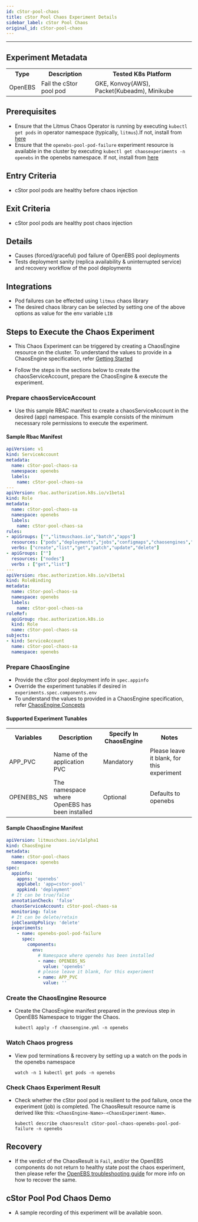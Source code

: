 ```yaml
---
id: cStor-pool-chaos
title: cStor Pool Chaos Experiment Details
sidebar_label: cStor Pool Chaos
original_id: cStor-pool-chaos
---
```

------

## Experiment Metadata

<table>
  <tr>
    <th> Type </th>
    <th> Description </th>
    <th> Tested K8s Platform </th>
  </tr>
  <tr>
    <td> OpenEBS </td>
    <td> Fail the cStor pool pod </td>
    <td> GKE, Konvoy(AWS), Packet(Kubeadm), Minikube </td>
  </tr>
</table>

## Prerequisites

- Ensure that the Litmus Chaos Operator is running by executing `kubectl get pods` in operator namespace (typically, `litmus`).If not, install from [here](https://raw.githubusercontent.com/litmuschaos/pages/master/docs/litmus-operator-latest.yaml)
- Ensure that the `openebs-pool-pod-failure` experiment resource is available in the cluster by executing `kubectl get chaosexperiments -n openebs` in the openebs namespace. If not, install from [here](https://hub.litmuschaos.io/api/chaos/1.3.0?file=charts/openebs/openebs-pool-pod-failure/experiment.yaml)

## Entry Criteria

- cStor pool pods are healthy before chaos injection

## Exit Criteria

- cStor pool pods are healthy post chaos injection

## Details

- Causes (forced/graceful) pod failure of OpenEBS pool deployments
- Tests deployment sanity (replica availability & uninterrupted service) and recovery workflow of the pool deployments

## Integrations

- Pod failures can be effected using `litmus` chaos library
- The desired chaos library can be selected by setting one of the above options as value for the env variable `LIB`

## Steps to Execute the Chaos Experiment

- This Chaos Experiment can be triggered by creating a ChaosEngine resource on the cluster. To understand the values to provide in a ChaosEngine specification, refer [Getting Started](getstarted.md/#prepare-chaosengine)

- Follow the steps in the sections below to create the chaosServiceAccount, prepare the ChaosEngine & execute the experiment.

### Prepare chaosServiceAccount

- Use this sample RBAC manifest to create a chaosServiceAccount in the desired (app) namespace. This example consists of the minimum necessary role permissions to execute the experiment.

#### Sample Rbac Manifest

```yaml
apiVersion: v1
kind: ServiceAccount
metadata:
  name: cStor-pool-chaos-sa
  namespace: openebs
  labels:
    name: cStor-pool-chaos-sa
---
apiVersion: rbac.authorization.k8s.io/v1beta1
kind: Role
metadata:
  name: cStor-pool-chaos-sa
  namespace: openebs
  labels:
    name: cStor-pool-chaos-sa
rules:
- apiGroups: ["","litmuschaos.io","batch","apps"]
  resources: ["pods","deployments","jobs","configmaps","chaosengines","chaosexperiments","chaosresults"]
  verbs: ["create","list","get","patch","update","delete"]
- apiGroups: [""]
  resources: ["nodes"]
  verbs : ["get","list"]
---
apiVersion: rbac.authorization.k8s.io/v1beta1
kind: RoleBinding
metadata:
  name: cStor-pool-chaos-sa
  namespace: openebs
  labels:
    name: cStor-pool-chaos-sa
roleRef:
  apiGroup: rbac.authorization.k8s.io
  kind: Role
  name: cStor-pool-chaos-sa
subjects:
- kind: ServiceAccount
  name: cStor-pool-chaos-sa
  namespace: openebs
```

### Prepare ChaosEngine

- Provide the cStor pool deployment info in `spec.appinfo`
- Override the experiment tunables if desired in `experiments.spec.components.env`
- To understand the values to provided in a ChaosEngine specification, refer [ChaosEngine Concepts](chaosengine-concepts.md)

#### Supported Experiment Tunables

<table>
  <tr>
    <th> Variables </th>
    <th> Description  </th>
    <th> Specify In ChaosEngine </th>
    <th> Notes </th>
  </tr>
  <tr>
    <td> APP_PVC </td>
    <td> Name of the application PVC </td>
    <td> Mandatory </td>
    <td> Please leave it blank, for this experiment</td>
  </tr>
  <tr>
    <td> OPENEBS_NS </td>
    <td> The namespace where OpenEBS has been installed </td>
    <td> Optional </td>
    <td> Defaults to openebs </td>
  </tr>
</table>

#### Sample ChaosEngine Manifest

```yaml
apiVersion: litmuschaos.io/v1alpha1
kind: ChaosEngine
metadata:
  name: cStor-pool-chaos
  namespace: openebs
spec:
  appinfo:
    appns: 'openebs'
    applabel: 'app=cstor-pool'
    appkind: 'deployment'
  # It can be true/false
  annotationCheck: 'false'
  chaosServiceAccount: cStor-pool-chaos-sa
  monitoring: false
  # It can be delete/retain
  jobCleanUpPolicy: 'delete' 
  experiments:
    - name: openebs-pool-pod-failure
      spec:
        components:
          env:
            # Namespace where openebs has been installed
            - name: OPENEBS_NS
              value: 'openebs'
            # please leave it blank, for this experiment
            - name: APP_PVC
              value: ''
```

### Create the ChaosEngine Resource

- Create the ChaosEngine manifest prepared in the previous step in OpenEBS Namespace to trigger the Chaos.

  `kubectl apply -f chaosengine.yml -n openebs`

### Watch Chaos progress

- View pod terminations & recovery by setting up a watch on the pods in the openebs namespace

  `watch -n 1 kubectl get pods -n openebs`

### Check Chaos Experiment Result

- Check whether the cStor pool pod is resilient to the pod failure, once the experiment (job) is completed. The ChaosResult resource name is derived like this: `<ChaosEngine-Name>-<ChaosExperiment-Name>`.

  `kubectl describe chaosresult cStor-pool-chaos-openebs-pool-pod-failure -n openebs`

## Recovery 

- If the verdict of the ChaosResult is `Fail`, and/or the OpenEBS components do not return to healthy state post the chaos experiment, then please refer the [OpenEBS troubleshooting guide](https://docs.openebs.io/docs/next/troubleshooting.html#ndm-related) for more info on how to recover the same. 

## cStor Pool Pod Chaos Demo

- A sample recording of this experiment will be available soon.
